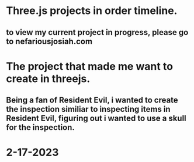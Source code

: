 # Three.js projects in order timeline.
## to view my current project in progress, please go to nefariousjosiah.com


# The project that made me want to create in threejs.

## Being a fan of Resident Evil, i wanted to create the inspection similiar to inspecting items in Resident Evil, figuring out i wanted to use a skull for the inspection.

# 2-17-2023
